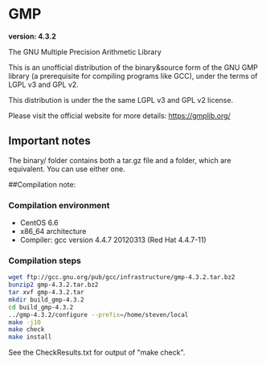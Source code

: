 # GMP
**version: 4.3.2**

The GNU Multiple Precision Arithmetic Library

This is an unofficial distribution of the binary&source form of the GNU GMP library (a prerequisite for compiling programs like GCC), under the terms of LGPL v3 and GPL v2.

This distribution is under the the same LGPL v3 and GPL v2 license.

Please visit the official website for more details: https://gmplib.org/

## Important notes
The binary/ folder contains both a tar.gz file and a folder, which are equivalent. You can use either one.

##Compilation note:

### Compilation environment
* CentOS 6.6
* x86_64 architecture
* Compiler: gcc version 4.4.7 20120313 (Red Hat 4.4.7-11)

### Compilation steps
```bash
wget ftp://gcc.gnu.org/pub/gcc/infrastructure/gmp-4.3.2.tar.bz2
bunzip2 gmp-4.3.2.tar.bz2
tar xvf gmp-4.3.2.tar
mkdir build_gmp-4.3.2
cd build_gmp-4.3.2
../gmp-4.3.2/configure --prefix=/home/steven/local
make -j10
make check
make install
```
See the CheckResults.txt for output of "make check".
